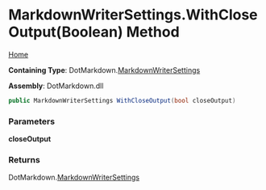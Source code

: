 # MarkdownWriterSettings\.WithCloseOutput\(Boolean\) Method

[Home](../../../README.md)

**Containing Type**: DotMarkdown\.[MarkdownWriterSettings](../README.md)

**Assembly**: DotMarkdown\.dll

```csharp
public MarkdownWriterSettings WithCloseOutput(bool closeOutput)
```

### Parameters

**closeOutput**

### Returns

DotMarkdown\.[MarkdownWriterSettings](../README.md)

